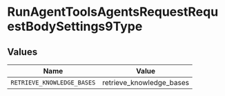 # RunAgentToolsAgentsRequestRequestBodySettings9Type


## Values

| Name                       | Value                      |
| -------------------------- | -------------------------- |
| `RETRIEVE_KNOWLEDGE_BASES` | retrieve_knowledge_bases   |
